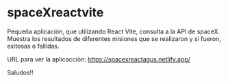 # spaceXreactvite

Pequeña aplicación, que utilizando React Vite, consulta a la API de spaceX. Muestra los resultados de diferentes misiones que se realizaron y si fueron,
exitosas o fallidas.

URL para ver la aplicacción: https://spacexreactagus.netlify.app/

Saludos!!
